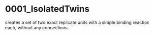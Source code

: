 # 0001_IsolatedTwins

creates a set of two exact replicate units with a simple binding reaction each, without any connections.
